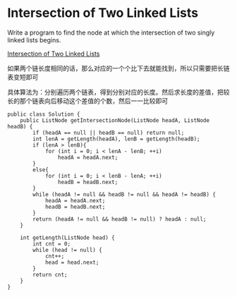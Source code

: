 # Intersection of Two Linked Lists

Write a program to find the node at which the intersection of two singly linked lists begins.

[Intersection of Two Linked Lists](https://leetcode.com/problems/intersection-of-two-linked-lists/)

如果两个链长度相同的话，那么对应的一个个比下去就能找到，所以只需要把长链表变短即可

具体算法为：分别遍历两个链表，得到分别对应的长度。然后求长度的差值，把较长的那个链表向后移动这个差值的个数，然后一一比较即可

```
public class Solution {
    public ListNode getIntersectionNode(ListNode headA, ListNode headB) {
        if (headA == null || headB == null) return null;
        int lenA = getLength(headA), lenB = getLength(headB);
        if (lenA > lenB){
            for (int i = 0; i < lenA - lenB; ++i) 
                headA = headA.next;
        }
        else{
            for (int i = 0; i < lenB - lenA; ++i) 
                headB = headB.next;
        }
        while (headA != null && headB != null && headA != headB) {
            headA = headA.next;
            headB = headB.next;
        }
        return (headA != null && headB != null) ? headA : null;
    }
    
    int getLength(ListNode head) {
        int cnt = 0;
        while (head != null) {
            cnt++;
            head = head.next;
        }
        return cnt;
    }
}
```
